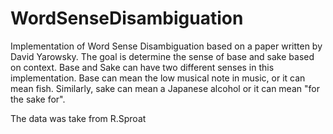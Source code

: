 # WordSenseDisambiguation
Implementation of Word Sense Disambiguation based on a paper written by David Yarowsky. The goal is determine the sense of base and sake based on context. Base and Sake can have two different senses in this implementation. Base can mean the low musical note in music, or it can mean fish. Similarly, sake can mean a Japanese alcohol or it can mean "for the sake for".  

The data was take from R.Sproat 
